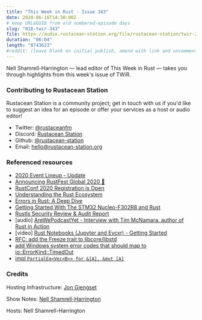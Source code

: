 ```yaml
---
title: "This Week in Rust - Issue 343"
date: 2020-06-16T14:30:00Z
# keep URL&GUID from old numbered-episode days
slug: "018-twir-343"
file: https://audio.rustacean-station.org/file/rustacean-station/twir-2020-06-16.mp3
duration: "06:04"
length: "8743623"
#reddit: (leave blank on initial publish, amend with link and uncomment this line after Reddit thread has been posted)
---
```


Nell Shamrell-Harrington — lead editor of This Week in Rust — takes you through highlights from this week's issue of TWiR.

<!--
The episode introduction goes here.
The first paragraph should ideally be short, and is used in various
places as a "short description" for the episode. Any subsequent
paragraphs show up as "expanded description".
-->

### Contributing to Rustacean Station

<!-- You can probably leave this as-is -->

Rustacean Station is a community project; get in touch with us if you'd like to suggest an idea for an episode or offer your services as a host or audio editor!

 - Twitter: [@rustaceanfm](https://twitter.com/rustaceanfm)
 - Discord: [Rustacean Station](https://discord.gg/cHc3Gyc)
 - Github: [@rustacean-station](https://github.com/rustacean-station/)
 - Email: [hello@rustacean-station.org](mailto:hello@rustacean-station.org)

### Referenced resources

- [2020 Event Lineup - Update](https://blog.rust-lang.org/2020/06/10/event-lineup-update.html)
- [Announcing RustFest Global 2020 🎉](https://blog.rustfest.eu/announcing-rustfest-2020)
- [RustConf 2020 Registration is Open](https://rustconf.com/)
- [Understanding the Rust Ecosystem](https://joeprevite.com/rust-lang-ecosystem)
- [Errors in Rust: A Deep Dive](https://www.halcyon.hr/posts/error-handling-in-rust/)
- [Getting Started With The STM32 Nucleo-F302R8 and Rust](https://blue42.net/code/rust/examples/embedded/nucleo-f30248/getting-started/post/)
- [Rustls Security Review & Audit Report](https://github.com/ctz/rustls/blob/master/audit/TLS-01-report.pdf)
- [audio] [AreWePodcastYet - Interview with Tim McNamara, author of Rust in Action](https://soundcloud.com/arewepodcastyet/awpy-05-tim-mcnamara-timclicks)
- [video] [Rust Notebooks (Jupyter and Evcxr) - Getting Started](https://www.youtube.com/watch?v=SZKEzNL9als)
- [RFC: add the Freeze trait to libcore/libstd](https://github.com/rust-lang/rfcs/pull/2944)
- [add Windows system error codes that should map to io::ErrorKind::TimedOut](https://github.com/rust-lang/rust/pull/71756)
- [impl `PartialEq<Vec<B>> for &[A], &mut [A]`](https://github.com/rust-lang/rust/pull/71660)

### Credits

Hosting Infrastructure: [Jon Gjengset](https://twitter.com/jonhoo/)

Show Notes: [Nell Shamrell-Harrington](https://twitter.com/nellshamrell)

Hosts: Nell Shamrell-Harrington
